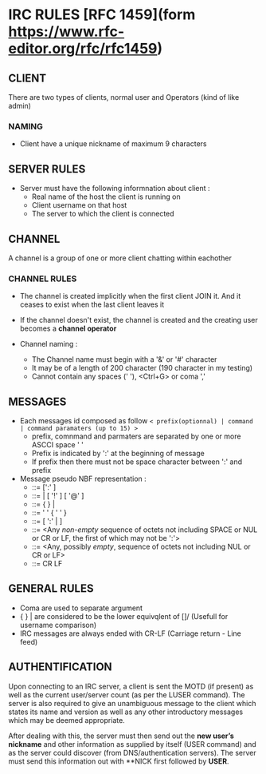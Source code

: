 # IRC RULES [RFC 1459](form https://www.rfc-editor.org/rfc/rfc1459)

## CLIENT
There are two types of clients, normal user and Operators (kind of like admin)

### NAMING
- Client have a unique nickname of maximum 9 characters

## SERVER RULES
- Server must have the following informnation about client :
    - Real name of the host the client is running on
    - Client username on that host
    - The server to which the client is connected

## CHANNEL
A channel is a group of one or more client chatting within eachother

### CHANNEL RULES
- The channel is created implicitly when the first client JOIN it. And it ceases to exist when the last client leaves it

- If the channel doesn't exist, the channel is created and the creating user becomes a **channel operator**

- Channel naming :
    - The Channel name must begin with a '&' or '#' character
    - It may be of a length of 200 character (190 character in my testing)
    - Cannot contain any spaces (' '), <Ctrl+G> or coma ','

## MESSAGES
- Each messages id composed as follow
    ```< prefix(optionnal) | command | command paramaters (up to 15) >```
    - prefix, comnmand and parmaters are separated by one or more ASCCI space ' '
    - Prefix is indicated by ':' at the beginning of message
    - If prefix then there must not be space character between ':' and prefix
- Message pseudo NBF representation :
    - <message>  ::= [':' <prefix> <SPACE> ] <command> <params> <crlf>
    - <prefix>   ::= <servername> | <nick> [ '!' <user> ] [ '@' <host> ]
    - <command>  ::= <letter> { <letter> } | <number> <number> <number>
    - <SPACE>    ::= ' ' { ' ' }
    - <params>   ::= <SPACE> [ ':' <trailing> | <middle> <params> ]
    - <middle>   ::= <Any *non-empty* sequence of octets not including SPACE or NUL or CR or LF, the first of which may not be ':'>
    - <trailing> ::= <Any, possibly *empty*, sequence of octets not including NUL or CR or LF>
    - <crlf>     ::= CR LF

## GENERAL RULES
- Coma are used to separate argument
- { } | are considered to be the lower equivqlent of []/ (Usefull for username comparison)
- IRC messages are always ended with CR-LF (Carriage return - Line feed)


## AUTHENTIFICATION

Upon connecting to an IRC server, a client is sent the MOTD (if present) as well as the current user/server count (as per the LUSER command). The server is also required to give an unambiguous message to the client which states its name and version as well as any other
introductory messages which may be deemed appropriate.

After dealing with this, the server must then send out the **new user’s nickname** and other information as supplied by itself (USER command) and as the server could discover (from DNS/authentication servers).
The server must send this information out with **NICK first followed by **USER**.

